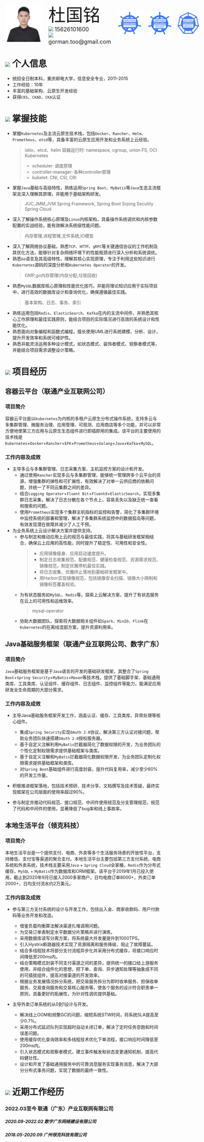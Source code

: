  <div style="display: flex; align-items: center; gap: 20px;">
     <img src="assets/IMG_6377.JPG" width="120px"> 
     <div >
         <text style="font-size: 56px;">杜国铭</text>
         <br/>
         <span>
             <img src="assets/phone-solid.svg" width="13px">
             <text style="font-size: 18px;">15626101600</text>
         </span>
         <br/>
         <span>
             <img src="assets/envelope-solid.svg" width="13px">
             <text style="font-size: 18px;">gorman.too@gmail.com</text>
         </span>
     </div>
     <img src="assets/cka_bage.png" width="80px" style="margin-left: auto;">
     <img src="assets/ckad_bage.png" width="75px">
     <img src="assets/cks_bage.png" width="70px">
 </div>


 # <img src="assets/info-circle-solid.svg" width="23px"> 个人信息 

 - 统招全日制本科，重庆邮电大学，信息安全专业，2011-2015
 - 工作经验：10年
 - 丰富的基础架构、云原生开发经验
 - 获得`CKS`、`CKAD`、`CKA`认证

# <img src="assets/tools-solid.svg" width="22px"> 掌握技能

- 掌握`Kubernetes`及主流云原生技术栈，包括`Docker`、`Rancher`、`Helm`、`Prometheus`、`etcd`等，具备丰富的云原生应用开发和业务系统上云经验。
  > istio、etcd、helm
  > 容器运行时: namespace, cgroup, union FS, OCI
  > Kubernetes
  > - scheduler: 调度原理
  > - controller-manager: 各种controller原理
  > - kubelet: CNI, CSI, CRI
- 掌握`Java`基础与高级特性，熟练运用`Spring Boot`、`MyBatis`等`Java`生态主流框架且深入理解其原理，并能用于基础架构研发。
  > JUC,JMM,JVM
  > Spring Framework, Spring Boot
  > Srping Secutity
  > Spring Cloud
- 深入了解操作系统核心原理及`Linux`内核架构，具备操作系统调优和内核参数配置的实战经验，能有效解决系统级性能问题。
  > 内存管理,进程管理,文件系统,IO模型
- 深入了解网络协议基础，熟悉`TCP`、`HTTP`、`gRPC`等关键通信协议的工作机制及其优化方法，能够针对复杂网络环境下的性能瓶颈进行深入分析和系统调优。
- 熟悉`Go`语言及其高级特性，理解其核心实现原理，专注于利用这些知识进行`Kubernetes`源码的深度分析和`Kubernetes Operator`的开发。
  > GMP,go内存管理(内存分配,垃圾回收)
- 熟悉`MySQL`数据库核心原理和性能优化技巧，并能将理论知识应用于实际项目中，进行高效的数据库设计和查询优化，确保遵循最佳实践。
  > 基本架构、日志、事务、索引
- 熟练运用包括`Redis`、`ElasticSearch`、`Kafka`在内的主流中间件，并熟悉其核心工作原理和最佳实践原则，能结合项目的实际情况进行高效的系统设计和性能优化。
- 熟悉面向对象编程和函数式编程，擅长使用UML进行系统建模、分析、设计，提升开发效率和系统可维护性。
- 熟悉并能灵活运用多种设计模式，如状态模式、装饰者模式、观察者模式等，并能结合项目需求调整设计策略。


# <img src="assets/project-diagram-solid.svg" width="22px"> 项目经历

## 容器云平台（联通产业互联网公司）

### 项目简介

容器云平台是以`Kubernetes`为内核的多租户云原生分布式操作系统，支持多云与多集群管理、微服务治理、应用管理、可观测、应用商店等多个功能，并可以非常方便地使第三方应用与云原生生态组件进行即插即用的集成。该平台的主要使用的技术栈是`Kubernetes`+`Docker`+`Rancher`+`EFK`+`Prometheus`+`Golang`+`Java`+`Kafka`+`MySQL`。

### 工作内容及成效

* 主导多云与多集群管理、日志采集方案、主机监控方案的设计和开发。
  * 通过使用`Rancher`实现多云与多集群管理，能够统一管理跨多个云平台的资源，增强集群的弹性和可扩展性，有效解决了对单一云供应商的依赖问题，并统一了不同云集群之间的差异。
  * 结合`Logging Operator`+`Fluent Bit`+`Fluentd`+`ElasticSearch`，实现多集群日志采集，解决了日志分散在各个节点上、容易丢失以及缺乏统一查看和搜索的问题。
  * 使用`Prometheus`实现多个集群主机指标的监控和告警，简化了多集群环境中监控系统的部署和管理，解决了多集群系统监控中的数据孤岛等问题，有效发现潜在故障并减少了人工干预。
* 为业务系统上云设计解决方案并提供支持。
  * 参与制定和推动应用上云的规范与最佳实践，将其与基础研发框架相结合，确保云上应用的高性能，同时提升了稳定性、可用性和安全性。
    > - 应用镜像瘦身、应用启动速度提升。
    > - 制定日志收集规范、配置规范、健康检查规范、资源需求规范、镜像规范，制定优雅停机最佳实践。
    > - 将日志收集、优雅终止落地到基础研发框架中。
    > - 用Harbor实现镜像规范，包括镜像安全扫描、镜像大小限制和镜像标签覆盖校验。
  * 为有状态服务如`MySQL`、`Redis`等，探索上云解决方案，提升了有状态服务在云上的可用性和运维效率。
    > mysql-operator
  * 协助大数据团队，探索将大数据相关组件如`Spark`、`MinIO`、`Flink`在`Kubernetes`的在离线混部方案，提升资源利用率。

## Java基础服务框架（联通产业互联网公司、数字广东）

### 项目简介

`Java`基础服务框架是基于`Java`语言的开发的基础研发框架，其整合了`Spring Boot`+`Spring Security`+`MyBatis`+`Maven`等技术栈，提供了基础脚手架、基础通用类库、工具类库、认证组件、缓存组件、日志组件、监控组件等能力，能满足应用研发全生命周期的大部分需求。

### 工作内容及成效

* 主导Java基础服务框架开发工作，涵盖认证、缓存、工具类库、异常处理等核心组件。
  * 集成`Spring Security`实现`OAuth 2.0`协议，解决第三方认证对接问题，帮助业务团队快速搭建`OAuth 2.0`授权服务器。
  * 基于自定义注解利用`MyBatis`拦截器简化了数据权限的开发，为业务团队的个性化定制权限需求提供基础框架与类库。
  * 基于自定义注解和`MyBatis`拦截器简化数据权限开发，为业务团队定制化权限需求提供基础框架和类库。
  * 对`Spring Boot`基础组件进行高度封装，提升代码复用率，减少至少60%的开发工作量。
  
* 积极推进框架落地，包括技术预研、技术分享、文档撰写及技术答疑，最终实现框架在公司层面的使用率超过90%。

* 参与制定并推动代码规范、接口规范、中间件使用规范及分支管理规范，规范了代码和中间件的使用，显著降低了bug率和线上事故率。

## 本地生活平台（领克科技）

### 项目简介

本地生活平台是一个提供支付、电商、外卖等多个生活服务场景的开放性平台，支持微信、支付宝等渠道的聚合支付。本地生活平台主要包括第三方支付系统、电商系统和外卖系统，技术栈主要采用`Java` + `Spring Cloud`全家桶，`Redis`作为分布式缓存，`MySQL` + `MyBatis`作为数据库和ORM框架。该平台于2019年1月已投入使用，截止到2020年9月已接入2000多家商户，日均电商订单8000+，外卖订单2000+，日均支付流水约2万美元。

### 工作内容及成效

* 参与第三方支付系统的设计与开发工作，包括出入金、商家收款码、用户付款码等业务开发和改造。
  * 借鉴负载均衡算法解决渠道扎堆调用问题。
  * 为交易订单表制定水平数据分片策略并进行演练。
  * 采用数据库读写分离方案，将系统最大并发量提升到1000TPS。
  * 引入Hystrix断路器技术实现了资源隔离和服务降级，阻止了故障蔓延。
  * 结合多线程技术将部分支付流程异步化并采用分布式缓存，将接口响应时间降低至200ms内。
  * 结合策略模式封装不同支付渠道之间的差异，提供统一的接口给上游服务使用，并结合组件化的思想，把下单、查询、异步通知处理等抽象成不同的可插拔组件，提高对接渠道的开发效率。
  * 根据业务发展情况拆分系统，把交易服务拆分为即时收单服务、担保收单服务、交易查询服务和交易核心服务等，使各个服务的设计符合职责单一原则，具备更好的拓展性，为针对性调优提供基础。
  
* 主导外卖订单系统的从0到1设计与开发。
  * 解决线上OOM和频繁GC的问题，缩短系统STW时间，将系统SLA提高至少0.7%。
  * 采用分布式延迟队列实现超时自动关闭订单，解决了定时任务空跑和时间误差问题。
  * 使用缓存优化查询效率和多线程技术优化下单流程，接口响应时间降低至200ms内。
  * 引入状态模式和观察者模式，建立事件触发和状态变更通知机制，提高代码健壮性。
  * 设计和开发了基础通用服务中的可靠消息服务实现事务消息，解决了大部分分布式事务问题，实现了数据的最终一致性。

# <img src="assets/briefcase-solid.svg" width="22px"> 近期工作经历

### 2022.03至今 联通（广东）产业互联网有限公司

##### 2020.09-2022.02 数字广东网络建设有限公司

##### 2018.05-2020.09 广州领克科技有限公司
